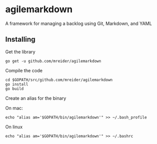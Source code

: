 # agilemarkdown
A framework for managing a backlog using Git, Markdown, and YAML

## Installing

Get the library

```
go get -u github.com/mreider/agilemarkdown
```

Compile the code

```
cd $GOPATH/src/github.com/mreider/agilemarkdown
go install
go build
```

Create an alias for the binary

On mac:

```
echo "alias am='$GOPATH/bin/agilemarkdown'" >> ~/.bash_profile
```

On linux

```
echo "alias am='$GOPATH/bin/agilemarkdown'" >> ~/.bashrc
```


